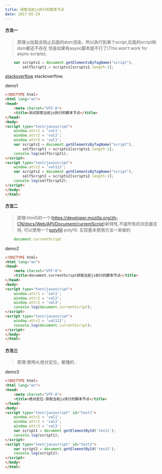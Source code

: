 ```yaml
---
title: 获取当前js执行的脚本节点
date: 2017-05-29
---
```



#### 方法一

> 原理:js加载会阻止后面的dom渲染，所以执行到某个script,后面的script和dom都还不存在
 但是如果有async脚本就不行了(This won't work for async scripts);
 
```js
  	var scripts1 = document.getElementsByTagName("script"),
  		selfScript1 = scripts1[scripts1.length-1];
```
[stackoverflow](http://stackoverflow.com/questions/2954790/javascript-get-the-current-executing-script-node) stackoverflow.

demo1

```html
<!DOCTYPE html>
<html lang="en">
<head>
	<meta charset="UTF-8">
	<title>测试获取当前js执行的脚本节点</title>
</head>
<body>
<script type="text/javascript">
	window.attr1 = 'val1';
	window.attr2 = 'val2';
	window.attr3 = 'val3';
	var scripts1 = document.getElementsByTagName("script"),
		selfScript1 = scripts1[scripts1.length-1];
	console.log(selfScript1);
</script>
<script type="text/javascript">
	window.attr2 = 'val112';
	var scripts2 = document.getElementsByTagName("script"),
		selfScript2 = scripts2[scripts2.length-1];
	console.log(selfScript2);
</script>
</body>
</html>
```

#### 方法二

> 原理:html5的一个(https://developer.mozilla.org/zh-CN/docs/Web/API/Document/currentScript)新特性,不是所有的浏览器支持,
可以使用一个[polyfill](https://github.com/JamesMGreene/document.currentScript) polyfill. 实现基本使用方法一来做的

```js
    document.currentScript
```
demo2

```html
<!DOCTYPE html>
<html lang="en">
<head>
	<meta charset="UTF-8">
	<title>document.currentScript获取当前js执行的脚本节点</title>
</head>
<body>
<script type="text/javascript">
	window.attr1 = 'val1';
	window.attr2 = 'val2';
	window.attr3 = 'val3';
	console.log(document.currentScript);
</script>
<script type="text/javascript">
	window.attr2 = 'val112';
	console.log(document.currentScript);
</script>
</body>
</html>
```
#### 方法三
> 原理:使用id,绝对定位，都懂的..

demo3

```html
<!DOCTYPE html>
<html lang="en">
<head>
	<meta charset="UTF-8">
	<title>绝对定位-获取当前js执行的脚本节点</title>
</head>
<body>
<script type="text/javascript" id="test1">
	window.attr1 = 'val1';
	window.attr2 = 'val2';
	window.attr3 = 'val3';
	var script1 = document.getElementById('test1');
	console.log(script1);
</script>
<script type="text/javascript" id="test2">
	var script2 = document.getElementById('test2');
	console.log(script2);
</script>
</body>
</html>
```